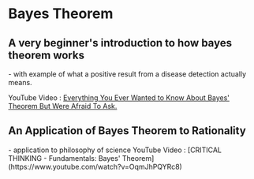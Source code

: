 <h1>Bayes Theorem</h1>

<h2>A very beginner's introduction to how bayes theorem works</h2>
- with example of what a positive result from a disease detection actually means.

YouTube Video : 
[Everything You Ever Wanted to Know About Bayes' Theorem But Were Afraid To Ask.](https://www.youtube.com/watch?v=BcvLAw-JRss)

<h2>An Application of Bayes Theorem to Rationality</h2>
- application to philosophy of science
YouTube Video : 
[CRITICAL THINKING - Fundamentals: Bayes' Theorem](https://www.youtube.com/watch?v=OqmJhPQYRc8)
